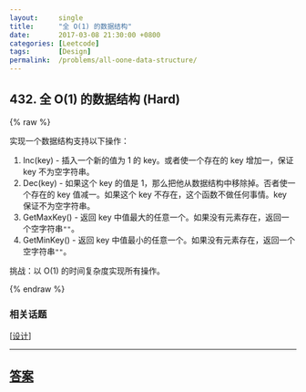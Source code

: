 ```yaml
---
layout:     single
title:      "全 O(1) 的数据结构"
date:       2017-03-08 21:30:00 +0800
categories: [Leetcode]
tags:       [Design]
permalink:  /problems/all-oone-data-structure/
---
```


## 432. 全 O(1) 的数据结构 (Hard)

{% raw %}

<p>实现一个数据结构支持以下操作：</p>

<ol>
	<li>Inc(key) - 插入一个新的值为 1 的 key。或者使一个存在的 key 增加一，保证 key 不为空字符串。</li>
	<li>Dec(key) - 如果这个 key 的值是 1，那么把他从数据结构中移除掉。否者使一个存在的 key 值减一。如果这个 key 不存在，这个函数不做任何事情。key 保证不为空字符串。</li>
	<li>GetMaxKey() - 返回 key 中值最大的任意一个。如果没有元素存在，返回一个空字符串<code>&quot;&quot;</code>。</li>
	<li>GetMinKey() - 返回 key 中值最小的任意一个。如果没有元素存在，返回一个空字符串<code>&quot;&quot;</code>。</li>
</ol>

<p>挑战：以 O(1) 的时间复杂度实现所有操作。</p>

{% endraw %}

### 相关话题
  [[设计](https://github.com/openset/leetcode/tree/master/tag/design/README.md)]

---

## [答案](https://github.com/openset/leetcode/tree/master/problems/all-oone-data-structure)
